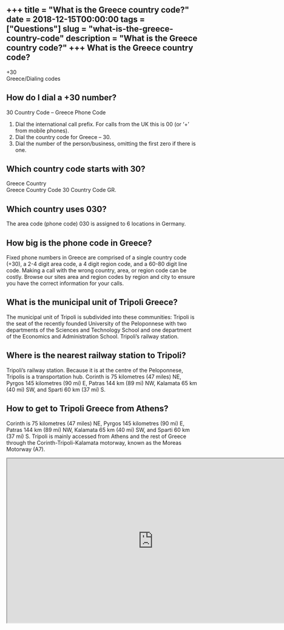 +++
title = "What is the Greece country code?"
date = 2018-12-15T00:00:00
tags = ["Questions"]
slug = "what-is-the-greece-country-code"
description = "What is the Greece country code?"
+++
What is the Greece country code?
--------------------------------

+30  
Greece/Dialing codes

How do I dial a +30 number?
---------------------------

30 Country Code – Greece Phone Code

1. Dial the international call prefix. For calls from the UK this is 00 (or ‘+’ from mobile phones).
2. Dial the country code for Greece – 30.
3. Dial the number of the person/business, omitting the first zero if there is one.

Which country code starts with 30?
----------------------------------

Greece Country  
Greece Country Code 30 Country Code GR.

Which country uses 030?
-----------------------

The area code (phone code) 030 is assigned to 6 locations in Germany.

How big is the phone code in Greece?
------------------------------------

Fixed phone numbers in Greece are comprised of a single country code (+30), a 2-4 digit area code, a 4 digit region code, and a 60-80 digit line code. Making a call with the wrong country, area, or region code can be costly. Browse our sites area and region codes by region and city to ensure you have the correct information for your calls.

What is the municipal unit of Tripoli Greece?
---------------------------------------------

The municipal unit of Tripoli is subdivided into these communities: Tripoli is the seat of the recently founded University of the Peloponnese with two departments of the Sciences and Technology School and one department of the Economics and Administration School. Tripoli’s railway station.

Where is the nearest railway station to Tripoli?
------------------------------------------------

Tripoli’s railway station. Because it is at the centre of the Peloponnese, Tripolis is a transportation hub. Corinth is 75 kilometres (47 miles) NE, Pyrgos 145 kilometres (90 mi) E, Patras 144 km (89 mi) NW, Kalamata 65 km (40 mi) SW, and Sparti 60 km (37 mi) S.

How to get to Tripoli Greece from Athens?
-----------------------------------------

Corinth is 75 kilometres (47 miles) NE, Pyrgos 145 kilometres (90 mi) E, Patras 144 km (89 mi) NW, Kalamata 65 km (40 mi) SW, and Sparti 60 km (37 mi) S. Tripoli is mainly accessed from Athens and the rest of Greece through the Corinth-Tripoli-Kalamata motorway, known as the Moreas Motorway (A7).

<iframe allow="accelerometer; autoplay; clipboard-write; encrypted-media; gyroscope; picture-in-picture" allowfullscreen="" class="__youtube_prefs__  epyt-is-override  no-lazyload" data-no-lazy="1" data-origheight="433" data-origwidth="770" data-skipgform_ajax_framebjll="" height="433" id="_ytid_87995" loading="lazy" src="https://www.youtube.com/embed/Ad-IJjPvgNg?enablejsapi=1&autoplay=0&cc_load_policy=0&cc_lang_pref=&iv_load_policy=1&loop=0&modestbranding=0&rel=1&fs=1&playsinline=0&autohide=2&theme=dark&color=red&controls=1&" title="YouTube player" width="770"></iframe>
